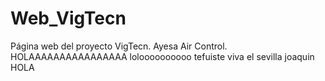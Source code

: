 # Web_VigTecn
Página web del proyecto VigTecn. Ayesa Air Control.
HOLAAAAAAAAAAAAAAAA
loloooooooooo
tefuiste
viva el sevilla
joaquin
HOLA